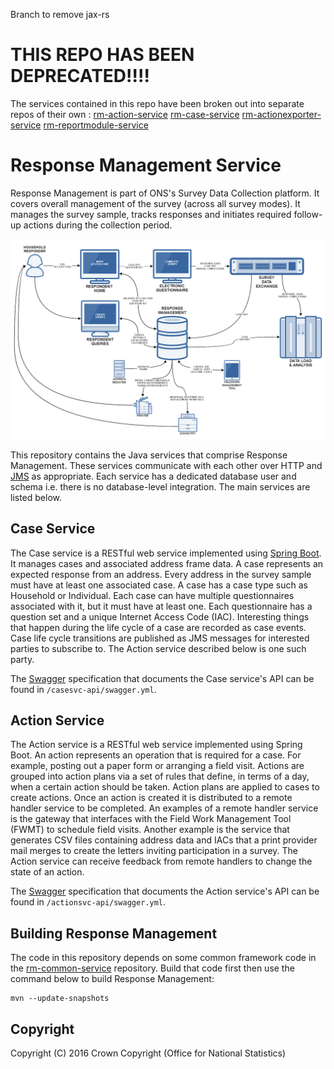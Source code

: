 Branch to remove jax-rs

# THIS REPO HAS BEEN DEPRECATED!!!!
The services contained in this repo have been broken out into separate repos of their own :
 [rm-action-service](https://github.com/ONSdigital/rm-action-service)
 [rm-case-service](https://github.com/ONSdigital/rm-case-service)
 [rm-actionexporter-service](https://github.com/ONSdigital/rm-actionexporter-service)
 [rm-reportmodule-service](https://github.com/ONSdigital/rm-reportmodule-service)


# Response Management Service
Response Management is part of ONS's Survey Data Collection platform. It covers overall management of the survey (across all survey modes). It manages the survey sample, tracks responses and initiates required follow-up actions during the collection period.

![The ONS Survey Data Collection platform](/images/sdc_platform.png?raw=true)

This repository contains the Java services that comprise Response Management. These services communicate with each other over HTTP and [JMS](https://en.wikipedia.org/wiki/Java_Message_Service) as appropriate. Each service has a dedicated database user and schema i.e. there is no database-level integration. The main services are listed below.

## Case Service
The Case service is a RESTful web service implemented using [Spring Boot](http://projects.spring.io/spring-boot/). It manages cases and associated address frame data. A case represents an expected response from an address. Every address in the survey sample must have at least one associated case. A case has a case type such as Household or Individual. Each case can have multiple questionnaires associated with it, but it must have at least one. Each questionnaire has a question set and a unique Internet Access Code (IAC). Interesting things that happen during the life cycle of a case are recorded as case events. Case life cycle transitions are published as JMS messages for interested parties to subscribe to. The Action service described below is one such party.

The [Swagger](http://swagger.io/) specification that documents the Case service's API can be found in `/casesvc-api/swagger.yml`.

## Action Service
The Action service is a RESTful web service implemented using Spring Boot. An action represents an operation that is required for a case. For example, posting out a paper form or arranging a field visit. Actions are grouped into action plans via a set of rules that define, in terms of a day, when a certain action should be taken. Action plans are applied to cases to create actions. Once an action is created it is distributed to a remote handler service to be completed. An examples of a remote handler service is the gateway that interfaces with the Field Work Management Tool (FWMT) to schedule field visits. Another example is the service that generates CSV files containing address data and IACs that a print provider mail merges to create the letters inviting participation in a survey. The Action service can receive feedback from remote handlers to change the state of an action.

The [Swagger](http://swagger.io/) specification that documents the Action service's API can be found in `/actionsvc-api/swagger.yml`.

## Building Response Management
The code in this repository depends on some common framework code in the [rm-common-service](https://github.com/ONSdigital/rm-common-service) repository. Build that code first then use the command below to build Response Management:

```
mvn --update-snapshots
```

## Copyright
Copyright (C) 2016 Crown Copyright (Office for National Statistics)
